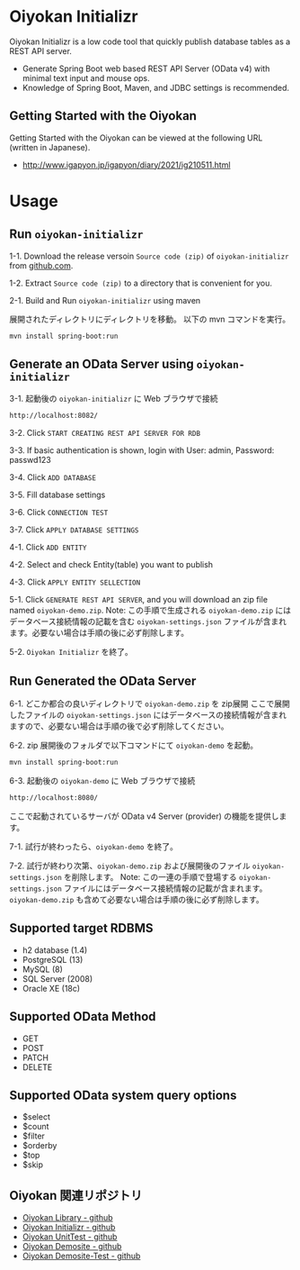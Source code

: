 # Oiyokan Initializr

Oiyokan Initializr is a low code tool that quickly publish database tables as a REST API server.

* Generate Spring Boot web based REST API Server (OData v4) with minimal text input and mouse ops.
* Knowledge of Spring Boot, Maven, and JDBC settings is recommended.

## Getting Started with the Oiyokan

Getting Started with the Oiyokan can be viewed at the following URL  (written in Japanese).

- http://www.igapyon.jp/igapyon/diary/2021/ig210511.html


# Usage

## Run `oiyokan-initializr`

1-1. Download the release versoin `Source code (zip)` of `oiyokan-initializr` from [github.com](https://github.com/igapyon/oiyokan-initializr/releases).

1-2. Extract `Source code (zip)` to a directory that is convenient for you.

2-1. Build and Run `oiyokan-initializr` using maven

展開されたディレクトリにディレクトリを移動。
以下の mvn コマンドを実行。

```sh
mvn install spring-boot:run
```

## Generate an OData Server using `oiyokan-initializr`

3-1. 起動後の `oiyokan-initializr` に Web ブラウザで接続

```sh
http://localhost:8082/
```

3-2. Click `START CREATING REST API SERVER FOR RDB`

3-3. If basic authentication is shown, login with User: admin, Password: passwd123

3-4. Click `ADD DATABASE`

3-5. Fill database settings

3-6. Click `CONNECTION TEST`

3-7. Click `APPLY DATABASE SETTINGS`

4-1. Click `ADD ENTITY`

4-2. Select and check Entity(table) you want to publish

4-3. Click `APPLY ENTITY SELLECTION`

5-1. Click `GENERATE REST API SERVER`, and you will download an zip file named `oiyokan-demo.zip`.
  Note: この手順で生成される `oiyokan-demo.zip` にはデータベース接続情報の記載を含む `oiyokan-settings.json` ファイルが含まれます。必要ない場合は手順の後に必ず削除します。

5-2. `Oiyokan Initializr` を終了。

## Run Generated the OData Server

6-1. どこか都合の良いディレクトリで `oiyokan-demo.zip` を zip展開
  ここで展開したファイルの `oiyokan-settings.json` にはデータベースの接続情報が含まれますので、必要ない場合は手順の後で必ず削除してください。

6-2. zip 展開後のフォルダで以下コマンドにて `oiyokan-demo` を起動。

```sh
mvn install spring-boot:run
```

6-3. 起動後の `oiyokan-demo` に Web ブラウザで接続

```sh
http://localhost:8080/
```

ここで起動されているサーバが OData v4 Server (provider) の機能を提供します。

7-1. 試行が終わったら、`oiyokan-demo` を終了。

7-2. 試行が終わり次第、`oiyokan-demo.zip` および展開後のファイル `oiyokan-settings.json` を削除します。
  Note: この一連の手順で登場する `oiyokan-settings.json` ファイルにはデータベース接続情報の記載が含まれます。`oiyokan-demo.zip` も含めて必要ない場合は手順の後に必ず削除します。

## Supported target RDBMS

- h2 database (1.4)
- PostgreSQL (13)
- MySQL (8)
- SQL Server (2008)
- Oracle XE (18c)

## Supported OData Method

- GET
- POST
- PATCH
- DELETE

## Supported OData system query options

- $select
- $count
- $filter
- $orderby
- $top
- $skip

## Oiyokan 関連リポジトリ 

- [Oiyokan Library - github](https://github.com/igapyon/oiyokan)
- [Oiyokan Initializr - github](https://github.com/igapyon/oiyokan-initializr)
- [Oiyokan UnitTest - github](https://github.com/igapyon/oiyokan-unittest)
- [Oiyokan Demosite - github](https://github.com/igapyon/oiyokan-demosite)
- [Oiyokan Demosite-Test - github](https://github.com/igapyon/oiyokan-demosite-test)
